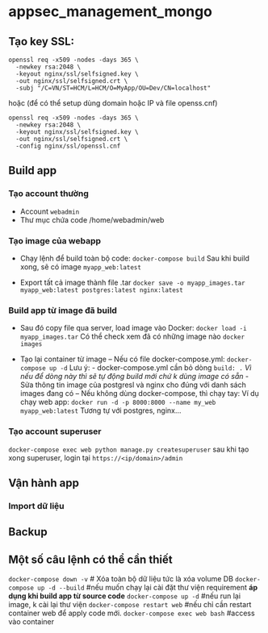 # appsec_management_mongo

## Tạo key SSL:
```
openssl req -x509 -nodes -days 365 \
  -newkey rsa:2048 \
  -keyout nginx/ssl/selfsigned.key \
  -out nginx/ssl/selfsigned.crt \
  -subj "/C=VN/ST=HCM/L=HCM/O=MyApp/OU=Dev/CN=localhost"
```

hoặc (để có thể setup dùng domain hoặc IP và file openss.cnf)
```
openssl req -x509 -nodes -days 365 \
  -newkey rsa:2048 \
  -keyout nginx/ssl/selfsigned.key \
  -out nginx/ssl/selfsigned.crt \
  -config nginx/ssl/openssl.cnf
```

## Build app
### Tạo account thường
- Account `webadmin`
- Thư mục chứa code /home/webadmin/web

### Tạo image của webapp
- Chạy lệnh để build toàn bộ code: `docker-compose build`
Sau khi build xong, sẽ có image `myapp_web:latest`

-  Export tất cả image thành file .tar
`docker save -o myapp_images.tar myapp_web:latest postgres:latest nginx:latest`

### Build app từ image đã build
- Sau đó copy file qua server, load image vào Docker:
`docker load -i myapp_images.tar`
Có thể check xem đã có những image nào `docker images`

- Tạo lại container từ image
	– Nếu  có file docker-compose.yml:
	`docker-compose up -d`
	Lưu ý: 
		- docker-compose.yml cần bỏ dòng `build: .` _Vì nếu để dòng này thì sẽ tự động build mới chứ k dùng image có sẵn_
		- Sửa thông tin image của postgresl và nginx cho đúng với danh sách images đang có
	– Nếu không dùng docker-compose, thì  chạy tay:
	Ví dụ chạy web app:
	`docker run -d -p 8000:8000 --name my_web myapp_web:latest`
Tương tự với postgres, nginx…

### Tạo account superuser
`docker-compose exec web python manage.py createsuperuser`
sau khi tạo xong superuser, login tại `https://<ip/domain>/admin`

## Vận hành app
### Import dữ liệu


## Backup


## Một số câu lệnh có thể cần thiết
`docker-compose down -v`  # Xóa toàn bộ dữ liệu tức là xóa volume DB
`docker-compose up -d --build` #nếu muốn chạy lại cài đặt thư viện requirement **áp dụng khi build app từ source code**
`docker-compose up -d` #nếu run lại image, k cài lại thư viện
`docker-compose restart web` #nếu chỉ cần restart container web để apply code mới.
`docker-compose exec web bash` #access vào container

